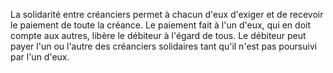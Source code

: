 La solidarité entre créanciers permet à chacun d'eux d'exiger et de recevoir le paiement de toute la créance. Le paiement fait à l'un d'eux, qui en doit compte aux autres, libère le débiteur à l'égard de tous.  Le débiteur peut payer l'un ou l'autre des créanciers solidaires tant qu'il n'est pas poursuivi par l'un d'eux. 

